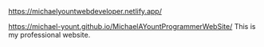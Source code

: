 https://michaelyountwebdeveloper.netlify.app/


https://michael-yount.github.io/MichaelAYountProgrammerWebSite/
This is my professional website.
